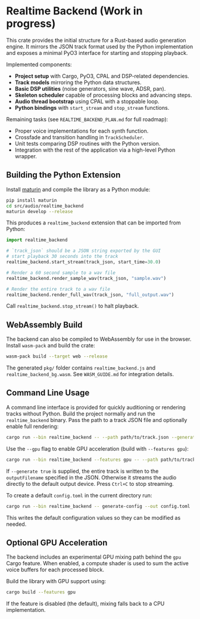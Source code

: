# Realtime Backend (Work in progress)

This crate provides the initial structure for a Rust-based audio generation engine.
It mirrors the JSON track format used by the Python implementation and exposes a
minimal PyO3 interface for starting and stopping playback.

Implemented components:

- **Project setup** with Cargo, PyO3, CPAL and DSP-related dependencies.
- **Track models** mirroring the Python data structures.
- **Basic DSP utilities** (noise generators, sine wave, ADSR, pan).
- **Skeleton scheduler** capable of processing blocks and advancing steps.
- **Audio thread bootstrap** using CPAL with a stoppable loop.
- **Python bindings** with `start_stream` and `stop_stream` functions.

Remaining tasks (see `REALTIME_BACKEND_PLAN.md` for full roadmap):

- Proper voice implementations for each synth function.
- Crossfade and transition handling in `TrackScheduler`.
- Unit tests comparing DSP routines with the Python version.
- Integration with the rest of the application via a high-level Python wrapper.

## Building the Python Extension

Install [maturin](https://github.com/PyO3/maturin) and compile the library as a Python module:

```bash
pip install maturin
cd src/audio/realtime_backend
maturin develop --release
```

This produces a `realtime_backend` extension that can be imported from Python:

```python
import realtime_backend

# `track_json` should be a JSON string exported by the GUI
# start playback 30 seconds into the track
realtime_backend.start_stream(track_json, start_time=30.0)

# Render a 60 second sample to a wav file
realtime_backend.render_sample_wav(track_json, "sample.wav")

# Render the entire track to a wav file
realtime_backend.render_full_wav(track_json, "full_output.wav")
```

Call `realtime_backend.stop_stream()` to halt playback.

## WebAssembly Build

The backend can also be compiled to WebAssembly for use in the browser.
Install `wasm-pack` and build the crate:

```bash
wasm-pack build --target web --release
```

The generated `pkg/` folder contains `realtime_backend.js` and `realtime_backend_bg.wasm`.  See `WASM_GUIDE.md` for integration details.

## Command Line Usage

A command line interface is provided for quickly auditioning or rendering tracks
without Python. Build the project normally and run the `realtime_backend`
binary. Pass the path to a track JSON file and optionally enable full
rendering:

```bash
cargo run --bin realtime_backend -- --path path/to/track.json --generate false
```

Use the `--gpu` flag to enable GPU acceleration (build with `--features gpu`):

```bash
cargo run --bin realtime_backend --features gpu -- --path path/to/track.json --gpu true
```

If `--generate true` is supplied, the entire track is written to the
`outputFilename` specified in the JSON. Otherwise it streams the audio directly
to the default output device. Press `Ctrl+C` to stop streaming.

To create a default `config.toml` in the current directory run:

```bash
cargo run --bin realtime_backend -- generate-config --out config.toml
```

This writes the default configuration values so they can be modified as needed.

## Optional GPU Acceleration

The backend includes an experimental GPU mixing path behind the `gpu` Cargo
feature. When enabled, a compute shader is used to sum the active voice buffers
for each processed block.

Build the library with GPU support using:

```bash
cargo build --features gpu
```

If the feature is disabled (the default), mixing falls back to a CPU
implementation.
